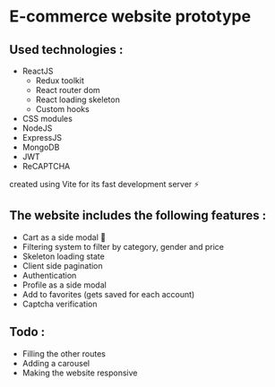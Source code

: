 # E-commerce website prototype

## Used technologies : 
- ReactJS <br>
	+ Redux toolkit <br>
  	+ React router dom <br>
  	+ React loading skeleton <br>
  	+ Custom hooks <br>
- CSS modules <br>
- NodeJS <br>
- ExpressJS <br>
- MongoDB <br>
- JWT <br>
- ReCAPTCHA <br>

created using Vite for its fast development server ⚡

## The website includes the following features :
- Cart as a side modal 🛒 <br>
- Filtering system to filter by category, gender and price <br>
- Skeleton loading state <br>
- Client side pagination <br>
- Authentication <br>
- Profile as a side modal <br>
- Add to favorites (gets saved for each account) <br>
- Captcha verification <br>

## Todo :
- Filling the other routes <br>
- Adding a carousel <br>
- Making the website responsive <br>
